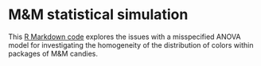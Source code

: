 # M&amp;M statistical simulation

This [R Markdown code](eminem.Rmd)
explores the issues with a misspecified ANOVA model
for investigating the homogeneity of the distribution
of colors within packages of M&M candies.
